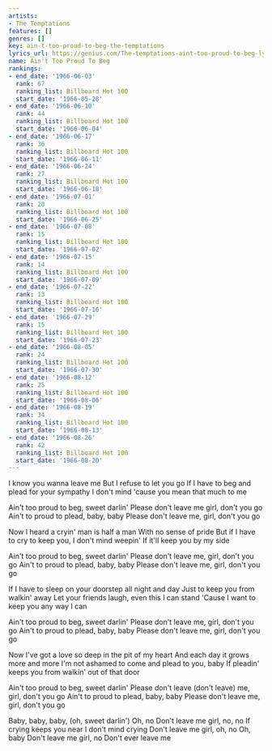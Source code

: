 ```yaml
---
artists:
- The Temptations
features: []
genres: []
key: ain-t-too-proud-to-beg-the-temptations
lyrics_url: https://genius.com/The-temptations-aint-too-proud-to-beg-lyrics
name: Ain't Too Proud To Beg
rankings:
- end_date: '1966-06-03'
  rank: 67
  ranking_list: Billboard Hot 100
  start_date: '1966-05-28'
- end_date: '1966-06-10'
  rank: 44
  ranking_list: Billboard Hot 100
  start_date: '1966-06-04'
- end_date: '1966-06-17'
  rank: 36
  ranking_list: Billboard Hot 100
  start_date: '1966-06-11'
- end_date: '1966-06-24'
  rank: 27
  ranking_list: Billboard Hot 100
  start_date: '1966-06-18'
- end_date: '1966-07-01'
  rank: 20
  ranking_list: Billboard Hot 100
  start_date: '1966-06-25'
- end_date: '1966-07-08'
  rank: 15
  ranking_list: Billboard Hot 100
  start_date: '1966-07-02'
- end_date: '1966-07-15'
  rank: 14
  ranking_list: Billboard Hot 100
  start_date: '1966-07-09'
- end_date: '1966-07-22'
  rank: 13
  ranking_list: Billboard Hot 100
  start_date: '1966-07-16'
- end_date: '1966-07-29'
  rank: 15
  ranking_list: Billboard Hot 100
  start_date: '1966-07-23'
- end_date: '1966-08-05'
  rank: 24
  ranking_list: Billboard Hot 100
  start_date: '1966-07-30'
- end_date: '1966-08-12'
  rank: 25
  ranking_list: Billboard Hot 100
  start_date: '1966-08-06'
- end_date: '1966-08-19'
  rank: 34
  ranking_list: Billboard Hot 100
  start_date: '1966-08-13'
- end_date: '1966-08-26'
  rank: 42
  ranking_list: Billboard Hot 100
  start_date: '1966-08-20'
---
```

I know you wanna leave me
But I refuse to let you go
If I have to beg and plead for your sympathy
I don't mind 'cause you mean that much to me


Ain't too proud to beg, sweet darlin'
Please don't leave me girl, don't you go
Ain't to proud to plead, baby, baby
Please don't leave me, girl, don't you go


Now I heard a cryin' man is half a man
With no sense of pride
But if I have to cry to keep you, I don't mind weepin'
If it'll keep you by my side


Ain't too proud to beg, sweet darlin'
Please don't leave me, girl, don't you go
Ain't to proud to plead, baby, baby
Please don't leave me, girl, don't you go


If I have to sleep on your doorstep all night and day
Just to keep you from walkin' away
Let your friends laugh, even this I can stand
'Cause I want to keep you any way I can


Ain't too proud to beg, sweet darlin'
Please don't leave me, girl, don't you go
Ain't to proud to plead, baby, baby
Please don't leave me, girl, don't you go


Now I've got a love so deep in the pit of my heart
And each day it grows more and more
I'm not ashamed to come and plead to you, baby
If pleadin' keeps you from walkin' out of that door


Ain't too proud to beg, sweet darlin'
Please don't leave (don't leave) me, girl, don't you go
Ain't to proud to plead, baby, baby
Please don't leave me, girl, don't you go


Baby, baby, baby, (oh, sweet darlin')
Oh, no
Don't leave me girl, no, no
If crying keeps you near
I don't mind crying
Don't leave me girl, oh, no
Oh, baby
Don't leave me girl, no
Don't ever leave me

